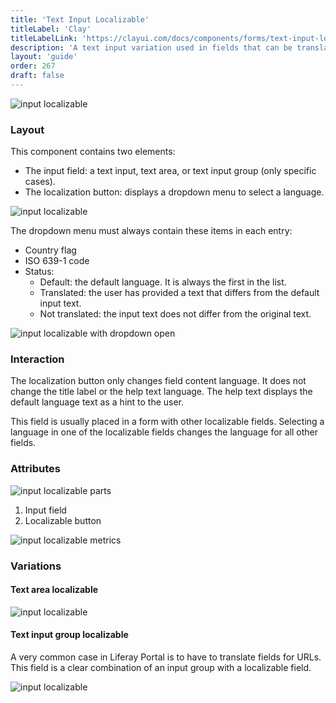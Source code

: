 ```yaml
---
title: 'Text Input Localizable'
titleLabel: 'Clay'
titleLabelLink: 'https://clayui.com/docs/components/forms/text-input-localizable.html'
description: 'A text input variation used in fields that can be translated into multiple languages.'
layout: 'guide'
order: 267
draft: false
---
```


![input localizable](/images/lexicon/InputLocalizable.jpg)

### Layout

This component contains two elements:

-   The input field: a text input, text area, or text input group (only specific cases).
-   The localization button: displays a dropdown menu to select a language.

![input localizable](/images/lexicon/InputLocalizable.jpg)

The dropdown menu must always contain these items in each entry:

-   Country flag
-   ISO 639-1 code
-   Status:
    -   Default: the default language. It is always the first in the list.
    -   Translated: the user has provided a text that differs from the default input text.
    -   Not translated: the input text does not differ from the original text.

![input localizable with dropdown open](/images/lexicon/InputLocalizableOpen.jpg)

### Interaction

The localization button only changes field content language. It does not change the title label or the help text language. The help text displays the default language text as a hint to the user.

This field is usually placed in a form with other localizable fields. Selecting a language in one of the localizable fields changes the language for all other fields.

### Attributes

![input localizable parts](/images/lexicon/InputLocalizableParts.jpg)

1. Input field
2. Localizable button

![input localizable metrics](/images/lexicon/InputLocalizableMetrics.jpg)

### Variations

#### Text area localizable

![input localizable](/images/lexicon/InputLocalizableArea.jpg)

#### Text input group localizable

A very common case in Liferay Portal is to have to translate fields for URLs. This field is a clear combination of an input group with a localizable field.

![input localizable](/images/lexicon/InputLocalizableGroupUrl.jpg)
